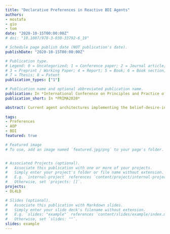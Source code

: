 ```yaml
---
title: "Declarative Preferences in Reactive BDI Agents"
authors:
- mostafa
- gio
- tom
date: "2020-10-15T00:00:00Z"
# doi: "10.1007/978-3-030-33792-6_19"

# Schedule page publish date (NOT publication's date).
publishDate: "2020-10-15T00:00:00Z"

# Publication type.
# Legend: 0 = Uncategorized; 1 = Conference paper; 2 = Journal article;
# 3 = Preprint / Working Paper; 4 = Report; 5 = Book; 6 = Book section;
# 7 = Thesis; 8 = Patent
publication_types: ["1"]

# Publication name and optional abbreviated publication name.
publication: In *International Conference on Principles and Practice of Multi-Agent Systems*
publication_short: In *PRIMA2020*

abstract: Current agent architectures implementing the belief-desire-intention (BDI) model consider agents which respond reactively to internal and external events by selecting the first-available plan. Priority between plans is hard-coded in the program, and so the reasons why a certain plan is preferred remains in the programmer's mind. Recent works that attempt to include explicit preferences in BDI agents treat preferences essentially as a rationale for planning tasks to be performed at run-time, thus disrupting the reactive nature of agents. In this paper we propose a method to include declarative preferences (i.e. concerning states of affairs) in the agent program, and to use them in a manner that preserves reactivity. To achieve this, the plan prioritization step is performed offline, by (a) generating all possible outcomes of situated plan executions, (b) selecting a relevant subset of situation/outcomes couplings as representative summary for each plan, (c) sorting the plans by evaluating summaries through the agent's preferences. The task of generating outcomes in several conditions is performed by translating the agent's procedural knowledge to an ASP program using discrete-event calculus.
         
tags:
- Preferences
- AOP
- BDI
featured: true

# Featured image
# To use, add an image named `featured.jpg/png` to your page's folder. 


# Associated Projects (optional).
#   Associate this publication with one or more of your projects.
#   Simply enter your project's folder or file name without extension.
#   E.g. `internal-project` references `content/project/internal-project/index.md`.
#   Otherwise, set `projects: []`.
projects:
- DL4LD

# Slides (optional).
#   Associate this publication with Markdown slides.
#   Simply enter your slide deck's filename without extension.
#   E.g. `slides: "example"` references `content/slides/example/index.md`.
#   Otherwise, set `slides: ""`.
slides: example
---
```


